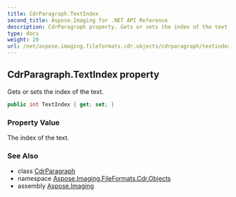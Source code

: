 ```yaml
---
title: CdrParagraph.TextIndex
second_title: Aspose.Imaging for .NET API Reference
description: CdrParagraph property. Gets or sets the index of the text
type: docs
weight: 20
url: /net/aspose.imaging.fileformats.cdr.objects/cdrparagraph/textindex/
---
```

## CdrParagraph.TextIndex property

Gets or sets the index of the text.

```csharp
public int TextIndex { get; set; }
```

### Property Value

The index of the text.

### See Also

* class [CdrParagraph](../)
* namespace [Aspose.Imaging.FileFormats.Cdr.Objects](../../cdrparagraph/)
* assembly [Aspose.Imaging](../../../)


